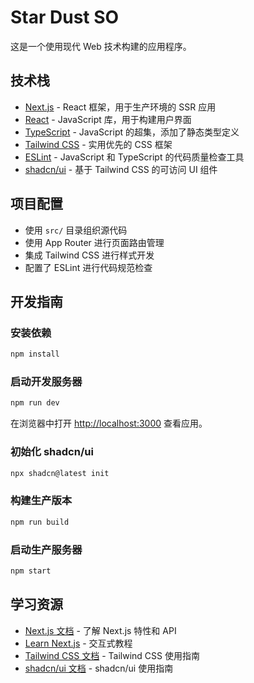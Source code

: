 # Star Dust SO

这是一个使用现代 Web 技术构建的应用程序。

## 技术栈

- [Next.js](https://nextjs.org/) - React 框架，用于生产环境的 SSR 应用
- [React](https://reactjs.org/) - JavaScript 库，用于构建用户界面
- [TypeScript](https://www.typescriptlang.org/) - JavaScript 的超集，添加了静态类型定义
- [Tailwind CSS](https://tailwindcss.com/) - 实用优先的 CSS 框架
- [ESLint](https://eslint.org/) - JavaScript 和 TypeScript 的代码质量检查工具
- [shadcn/ui](https://ui.shadcn.com/) - 基于 Tailwind CSS 的可访问 UI 组件

## 项目配置

- 使用 `src/` 目录组织源代码
- 使用 App Router 进行页面路由管理
- 集成 Tailwind CSS 进行样式开发
- 配置了 ESLint 进行代码规范检查

## 开发指南

### 安装依赖

```bash
npm install
```

### 启动开发服务器

```bash
npm run dev
```

在浏览器中打开 [http://localhost:3000](http://localhost:3000) 查看应用。

### 初始化 shadcn/ui

```bash
npx shadcn@latest init
```

### 构建生产版本

```bash
npm run build
```

### 启动生产服务器

```bash
npm start
```

## 学习资源

- [Next.js 文档](https://nextjs.org/docs) - 了解 Next.js 特性和 API
- [Learn Next.js](https://nextjs.org/learn) - 交互式教程
- [Tailwind CSS 文档](https://tailwindcss.com/docs) - Tailwind CSS 使用指南
- [shadcn/ui 文档](https://ui.shadcn.com/docs) - shadcn/ui 使用指南